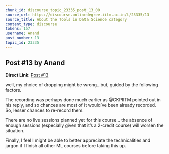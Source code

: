 ```yaml
---
chunk_id: discourse_topic_23335_post_13_00
source_url: https://discourse.onlinedegree.iitm.ac.in/t/23335/13
source_title: About the Tools in Data Science category
content_type: discourse
tokens: 157
username: Anand
post_number: 13
topic_id: 23335
---
```


## Post #13 by Anand

**Direct Link**: [Post #13](https://discourse.onlinedegree.iitm.ac.in/t/23335/13)

well, my choice of dropping might be wrong…but, guided by the following factors.

The recording was perhaps done much earlier as @CKPIITM pointed out in his reply, and so chances are most of it would’ve been already recorded. So, lesser chances to re-record them.

There are no live sessions planned yet for this course… the absence of enough sessions (especially given that it’s a 2-credit course) will worsen the situation.

Finally, I feel I might be able to better appreciate the technicalities and jargon if I finish all other ML courses before taking this up.
